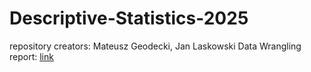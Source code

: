 # Descriptive-Statistics-2025
repository creators: Mateusz Geodecki, Jan Laskowski
Data Wrangling report: [link](Combined_Exercises.md)
